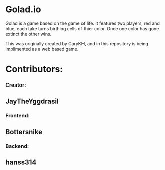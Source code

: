 # Golad.io
Golad is a game based on the game of life. It features two players, red and blue, each take turns birthing cells of thier color. Once one color has gone extinct the other wins.

This was originally created by CaryKH, and in this repository is being implimented as a web based game.

# Contributors:
###   Creator:
  JayTheYggdrasil
----------------------------
###   Frontend:
  Bottersnike
----------------------------

###   Backend:
  hanss314
----------------------------
